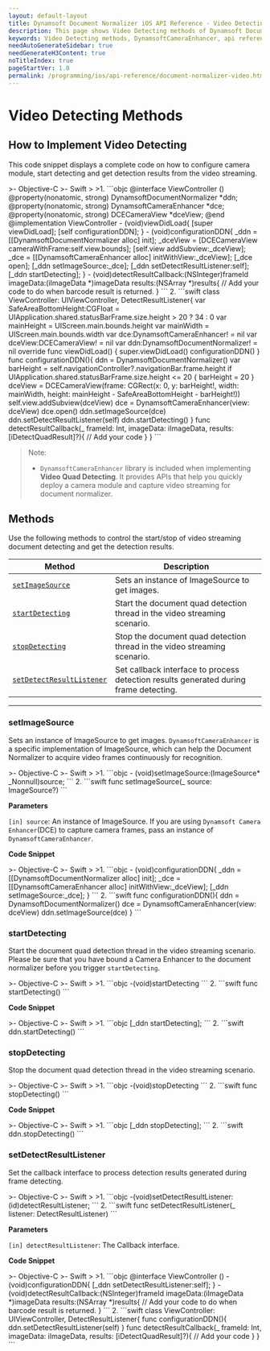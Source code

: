 ```yaml
---
layout: default-layout
title: Dynamsoft Document Normalizer iOS API Reference - Video Detecting Methods
description: This page shows Video Detecting methods of Dynamsoft Document Normalizer for iOS SDK.
keywords: Video Detecting methods, DynamsoftCameraEnhancer, api reference, ios
needAutoGenerateSidebar: true
needGenerateH3Content: true
noTitleIndex: true
pageStartVer: 1.0
permalink: /programming/ios/api-reference/document-normalizer-video.html
---
```



# Video Detecting Methods

## How to Implement Video Detecting

This code snippet displays a complete code on how to configure camera module, start detecting and get detection results from the video streaming.

<div class="sample-code-prefix"></div>
>- Objective-C
>- Swift
>
>1. 
```objc
@interface ViewController ()<DetectResultListener>
@property(nonatomic, strong) DynamsoftDocumentNormalizer *ddn;
@property(nonatomic, strong) DynamsoftCameraEnhancer *dce;
@property(nonatomic, strong) DCECameraView *dceView;
@end
@implementation ViewController
- (void)viewDidLoad{
   [super viewDidLoad];
   [self configurationDDN];
}
- (void)configurationDDN{
   _ddn =  [[DynamsoftDocumentNormalizer alloc] init];
   _dceView = [DCECameraView cameraWithFrame:self.view.bounds];
   [self.view addSubview:_dceView];
   _dce = [[DynamsoftCameraEnhancer alloc] initWithView:_dceView];
   [_dce open];
   [_ddn setImageSource:_dce];
   [_ddn setDetectResultListener:self];
   [_ddn startDetecting];
}
- (void)detectResultCallback:(NSInteger)frameId imageData:(iImageData *)imageData results:(NSArray<iDetectQuadResult *> *)results{
    // Add your code to do when barcode result is returned.
}
```
2. 
```swift
class ViewController: UIViewController, DetectResultListener{
   var SafeAreaBottomHeight:CGFloat = UIApplication.shared.statusBarFrame.size.height > 20 ? 34 : 0
   var mainHeight = UIScreen.main.bounds.height
   var mainWidth = UIScreen.main.bounds.width
   var dce:DynamsoftCameraEnhancer! = nil
   var dceView:DCECameraView! = nil
   var ddn:DynamsoftDocumentNormalizer! = nil
   override func viewDidLoad() {
          super.viewDidLoad()
          configurationDDN()
   }
   func configurationDDN(){
          ddn = DynamsoftDocumentNormalizer()
          var barHeight = self.navigationController?.navigationBar.frame.height
          if UIApplication.shared.statusBarFrame.size.height <= 20 {
             barHeight = 20
          }
          dceView = DCECameraView(frame: CGRect(x: 0, y: barHeight!, width: mainWidth, height: mainHeight - SafeAreaBottomHeight - barHeight!))
          self.view.addSubview(dceView)
          dce = DynamsoftCameraEnhancer(view: dceView)
          dce.open()
          ddn.setImageSource(dce)
          ddn.setDetectResultListener(self)
          ddn.startDetecting()
   }
   func detectResultCallback(_ frameId: Int, imageData: iImageData, results: [iDetectQuadResult]?){
          // Add your code
   }
}
```

> Note:
>  
> - `DynamsoftCameraEnhancer` library is included when implementing **Video Quad Detecting**. It provides APIs that help you quickly deploy a camera module and capture video streaming for document normalizer.

## Methods

Use the following methods to control the start/stop of video streaming document detecting and get the detection results.

| Method | Description |
|--------|-------------|
| [`setImageSource`](#setimagesource) | Sets an instance of ImageSource to get images.  |
| [`startDetecting`](#startdetecting) | Start the document quad detection thread in the video streaming scenario. |
| [`stopDetecting`](#stopdetecting) | Stop the document quad detection thread in the video streaming scenario. |
| [`setDetectResultListener`](#setdetectresultlistener) | Set callback interface to process detection results generated during frame detecting. |

---

### setImageSource

Sets an instance of ImageSource to get images. `DynamsoftCameraEnhancer` is a specific implementation of ImageSource, which can help the Document Normalizer to acquire video frames continuously for recognition.

<div class="sample-code-prefix"></div>
>- Objective-C
>- Swift
>
>1. 
```objc
- (void)setImageSource:(ImageSource* _Nonnull)source;
```
2. 
```swift
func setImageSource(_ source: ImageSource?)
```

**Parameters**

`[in] source`: An instance of ImageSource. If you are using `Dynamsoft Camera Enhancer`(DCE) to capture camera frames, pass an instance of `DynamsoftCameraEnhancer`.

**Code Snippet**

<div class="sample-code-prefix"></div>
>- Objective-C
>- Swift
>
>1. 
```objc
- (void)configurationDDN{
   _ddn =  [[DynamsoftDocumentNormalizer alloc] init];
   _dce = [[DynamsoftCameraEnhancer alloc] initWithView:_dceView];
   [_ddn setImageSource:_dce];
}
```
2. 
```swift
func configurationDDN(){
   ddn = DynamsoftDocumentNormalizer()
   dce = DynamsoftCameraEnhancer(view: dceView)
   ddn.setImageSource(dce)
}
```

### startDetecting

Start the document quad detection thread in the video streaming scenario. Please be sure that you have bound a Camera Enhancer to the document normalizer before you trigger `startDetecting`.

<div class="sample-code-prefix"></div>
>- Objective-C
>- Swift
>
>1. 
```objc
-(void)startDetecting
```
2. 
```swift
func startDetecting()
```

**Code Snippet**

<div class="sample-code-prefix"></div>
>- Objective-C
>- Swift
>
>1. 
```objc
[_ddn startDetecting];
```
2. 
```swift
ddn.startDetecting()
```

### stopDetecting

Stop the document quad detection thread in the video streaming scenario.

<div class="sample-code-prefix"></div>
>- Objective-C
>- Swift
>
>1. 
```objc
-(void)stopDetecting
```
2. 
```swift
func stopDetecting()
```

**Code Snippet**

<div class="sample-code-prefix"></div>
>- Objective-C
>- Swift
>
>1. 
```objc
[_ddn stopDetecting];
```
2. 
```swift
ddn.stopDetecting()
```

### setDetectResultListener

Set the callback interface to process detection results generated during frame detecting.

<div class="sample-code-prefix"></div>
>- Objective-C
>- Swift
>
>1. 
```objc
-(void)setDetectResultListener:(id<DetectResultListener>)detectResultListener;
```
2. 
```swift
func setDetectResultListener(_ listener: DetectResultListener)
```

**Parameters**

`[in] detectResultListener`: The Callback interface.

**Code Snippet**

<div class="sample-code-prefix"></div>
>- Objective-C
>- Swift
>
>1. 
```objc
@interface ViewController ()<DetectResultListener>
- (void)configurationDDN{
   [_ddn setDetectResultListener:self];
}
- (void)detectResultCallback:(NSInteger)frameId imageData:(iImageData *)imageData results:(NSArray<iDetectQuadResult *> *)results{
    // Add your code to do when barcode result is returned.
}
```
2. 
```swift
class ViewController: UIViewController, DetectResultListener{
   func configurationDDN(){
          ddn.setDetectResultListener(self)
   }
   func detectResultCallback(_ frameId: Int, imageData: iImageData, results: [iDetectQuadResult]?){
          // Add your code
   }
}
```
